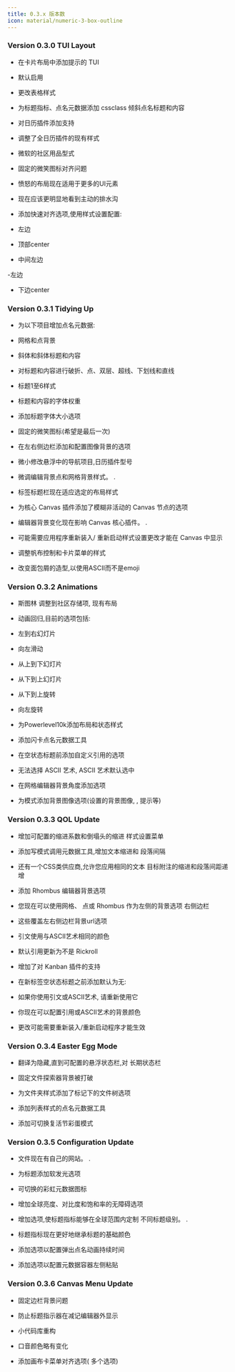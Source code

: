 ```yaml
---
title: 0.3.x 版本数
icon: material/numeric-3-box-outline
---
```


### Version 0.3.0 TUI Layout

- 在卡片布局中添加提示的 TUI

- 默认启用

- 更改表格样式

- 为标题指标、点名元数据添加 cssclass
倾斜点名标题和内容

- 对日历插件添加支持

- 调整了全日历插件的现有样式

- 微软的社区用品型式

- 固定的微笑图标对齐问题

- 愤怒的布局现在适用于更多的UI元素

- 现在应该更明显地看到主动的排水沟

- 添加快速对齐选项,使用样式设置配置:

- 左边

- 顶部center

- 中间左边

-左边

- 下边center

### Version 0.3.1 Tidying Up

- 为以下项目增加点名元数据:

- 网格和点背景

- 斜体和斜体标题和内容

- 对标题和内容进行破折、点、双层、超线、下划线和直线

- 标题1至6样式

- 标题和内容的字体权重

- 添加标题字体大小选项

- 固定的微笑图标(希望是最后一次)

- 在左右侧边栏添加和配置图像背景的选项

- 微小修改悬浮中的导航项目,日历插件型号

- 微调编辑背景点和网格背景样式。
.

- 标签标题栏现在适应选定的布局样式

- 为核心 Canvas 插件添加了模糊非活动的 Canvas 节点的选项

- 编辑器背景变化现在影响 Canvas 核心插件。
.

- 可能需要应用程序重新装入/ 重新启动样式设置更改才能在 Canvas 中显示

- 调整帆布控制和卡片菜单的样式

- 改变面包屑的造型,以使用ASCII而不是emoji

### Version 0.3.2 Animations

- 斯图林 调整到社区存储项, 现有布局

- 动画回归,目前的选项包括:

- 左到右幻灯片

- 向左滑动

- 从上到下幻灯片

- 从下到上幻灯片

- 从下到上旋转

- 向左旋转

- 为Powerlevel10k添加布局和状态样式

- 添加闪卡点名元数据工具

- 在空状态标题前添加自定义引用的选项

- 无法选择 ASCII 艺术, ASCII 艺术默认选中

- 在网格编辑器背景角度添加选项

- 为模式添加背景图像选项(设置的背景图像,
,
提示等)

### Version 0.3.3 QOL Update

- 增加可配置的缩进系数和倒塌头的缩进
样式设置菜单

- 添加写模式调用元数据工具,增加文本缩进和
段落间隔

- 还有一个CSS类供应商,允许您应用相同的文本
目标附注的缩进和段落间距递增

- 添加 Rhombus 编辑器背景选项

-  您现在可以使用网格、 点或 Rhombus 作为左侧的背景选项
右侧边栏

- 这些覆盖左右侧边栏背景url选项

- 引文使用与ASCII艺术相同的颜色

- 默认引用更新为不是 Rickroll

- 增加了对 Kanban 插件的支持

- 在新标签空状态标题之前添加默认为无:

- 如果你使用引文或ASCII艺术, 请重新使用它

- 你现在可以配置引用或ASCII艺术的背景颜色

- 更改可能需要重新装入/重新启动程序才能生效

### Version 0.3.4 Easter Egg Mode

- 翻译为隐藏,直到可配置的悬浮状态栏,对
长期状态栏

- 固定文件探索器背景被打破

- 为文件夹样式添加了标记下的文件树选项

- 添加列表样式的点名元数据工具

- 添加可切换复活节彩蛋模式

### Version 0.3.5 Configuration Update

- 文件现在有自己的网站。
.

- 为标题添加软发光选项

- 可切换的彩虹元数据图标

- 增加全球亮度、对比度和饱和率的无障碍选项

- 增加选项,使标题指标能够在全球范围内定制
不同标题级别。
.
- 标题指标现在更好地继承标题的基础颜色

- 添加选项以配置弹出点名动画持续时间

- 添加选项以配置元数据容器左侧粘贴

### Version 0.3.6 Canvas Menu Update

- 固定边栏背景问题

- 防止标题指示器在减记编辑器外显示

- 小代码库重构

- 口音颜色略有变化

- 添加画布卡菜单对齐选项( 多个选项)
